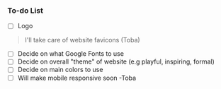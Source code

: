 ### To-do List
- [ ] Logo
> I'll take care of website favicons (Toba)
- [ ] Decide on what Google Fonts to use
- [ ] Decide on overall "theme" of website (e.g playful, inspiring, formal)
- [ ] Decide on main colors to use
- [ ] Will make mobile responsive soon -Toba

